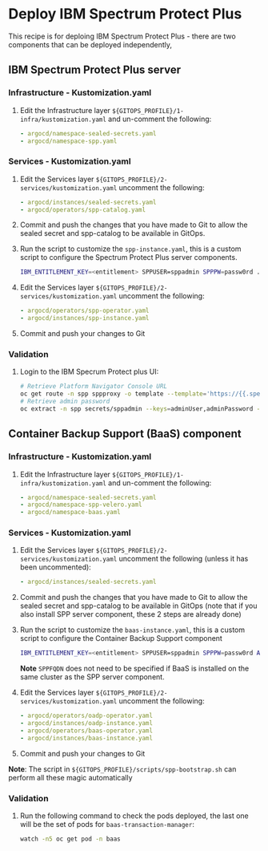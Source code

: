 # Deploy IBM Spectrum Protect Plus 

This recipe is for deploing IBM Spectrum Protect Plus - there are two components that can be deployed independently, 

## IBM Spectrum Protect Plus server 

### Infrastructure - Kustomization.yaml
1. Edit the Infrastructure layer `${GITOPS_PROFILE}/1-infra/kustomization.yaml` and un-comment the following:
    ```yaml
    - argocd/namespace-sealed-secrets.yaml
    - argocd/namespace-spp.yaml
    ```
### Services - Kustomization.yaml

1. Edit the Services layer `${GITOPS_PROFILE}/2-services/kustomization.yaml` uncomment the following:
    ```yaml
    - argocd/instances/sealed-secrets.yaml
    - argocd/operators/spp-catalog.yaml
    ```

2. Commit and push the changes that you have made to Git to allow the sealed secret and spp-catalog to be available in GitOps.

3. Run the script to customize the `spp-instance.yaml`, this is a custom script to configure the Spectrum Protect Plus server components. 

    ``` bash
    IBM_ENTITLEMENT_KEY=<entitlement> SPPUSER=sppadmin SPPPW=passw0rd ./scripts/spp-instance.sh
    ```

4. Edit the Services layer `${GITOPS_PROFILE}/2-services/kustomization.yaml` uncomment the following:
    ```yaml
    - argocd/operators/spp-operator.yaml
    - argocd/instances/spp-instance.yaml
    ```

5. Commit and push your changes to Git

### Validation
1.  Login to the IBM Specrum Protect plus UI: 
    ```bash
    # Retrieve Platform Navigator Console URL
    oc get route -n spp sppproxy -o template --template='https://{{.spec.host}}'
    # Retrieve admin password
    oc extract -n spp secrets/sppadmin --keys=adminUser,adminPassword --to=-
    ```


## Container Backup Support (BaaS) component 

### Infrastructure - Kustomization.yaml
1. Edit the Infrastructure layer `${GITOPS_PROFILE}/1-infra/kustomization.yaml` and un-comment the following:
    ```yaml
    - argocd/namespace-sealed-secrets.yaml
    - argocd/namespace-spp-velero.yaml
    - argocd/namespace-baas.yaml
    ```
### Services - Kustomization.yaml

1. Edit the Services layer `${GITOPS_PROFILE}/2-services/kustomization.yaml` uncomment the following (unless it has been uncommented):

    ```yaml
    - argocd/instances/sealed-secrets.yaml
    ```

2. Commit and push the changes that you have made to Git to allow the sealed secret and spp-catalog to be available in GitOps (note that if you also install SPP server component, these 2 steps are already done)

3. Run the script to customize the `baas-instance.yaml`, this is a custom script to configure the Container Backup Support component

    ``` bash
    IBM_ENTITLEMENT_KEY=<entitlement> SPPUSER=sppadmin SPPPW=passw0rd ADMINUSER=baasadmin ADMINPW=passw0rd SPPFQDN="ibmspp.apps.cluster.domain" ./scripts/baas-instance.sh
    ```

    **Note** `SPPFQDN` does not need to be specified if BaaS is installed on the same cluster as the SPP server component.

4. Edit the Services layer `${GITOPS_PROFILE}/2-services/kustomization.yaml` uncomment the following:

    ```yaml
    - argocd/operators/oadp-operator.yaml
    - argocd/instances/oadp-instance.yaml
    - argocd/operators/baas-operator.yaml
    - argocd/instances/baas-instance.yaml
    ```

5. Commit and push your changes to Git


**Note**: The script in `${GITOPS_PROFILE}/scripts/spp-bootstrap.sh` can perform all these magic automatically

### Validation
1.  Run the following command to check the pods deployed, the last one will be the set of pods for `baas-transaction-manager`:

    ```bash
    watch -n5 oc get pod -n baas
    ```
